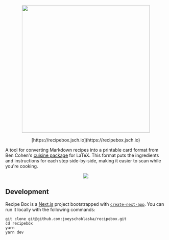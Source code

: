 <p align="center">
  <img width="400px" src="https://raw.githubusercontent.com/joeyschoblaska/recipebox/main/docs/logo.png">
</p>

<p align="center">
  [https://recipebox.jsch.io](https://recipebox.jsch.io)
</p>

A tool for converting Markdown recipes into a printable card format from Ben Cohen's [cuisine package](http://ftp.gwdg.de/pub/ctan/macros/latex/contrib/cuisine/cuisine.pdf) for LaTeX. This format puts the ingredients and instructions for each step side-by-side, making it easier to scan while you're cooking.

<p align="center">
  <img src="https://raw.githubusercontent.com/joeyschoblaska/recipebox/main/docs/screenshot.png">
</p>

## Development
Recipe Box is a [Next.js](https://nextjs.org/) project bootstrapped with [`create-next-app`](https://github.com/vercel/next.js/tree/canary/packages/create-next-app). You can run it locally with the following commands:

```
git clone git@github.com:joeyschoblaska/recipebox.git
cd recipebox
yarn
yarn dev
```
